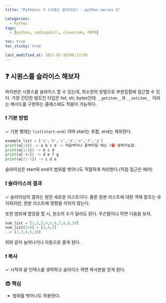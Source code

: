 ```yaml
---
title: "Pythonic 3 (시퀀스 슬라이싱) - python series 3"

categories:
  - Python
tags:
  - [python, codingskill, cleancode, PEP8]

toc: true
toc_sticky: true

last_modified_at: 2021-02-16T00:13:00
---
```


## &#10067; 시퀀스를 슬라이스 해보자

파이썬은 시퀀스를 슬라이스 할 수 있는데, 최소한의 방법으로 부분집합에 접근할 수 있다. 가장 간단한 빌트인 타입은 list, str, bytes인데 `__getitem__`과 `__setitem__` 이라는 메서드를 구현하는 클래스에도 적용이 가능하다.

### &#10071; 기본 방법

&#10003; 기본 형태는 `list[start:end]` 이며 start는 포함, end는 제외한다.

```py
example_list = ['a','b','c','d','e','f','g']
print(a[:4]) -> a b c d -> 처음부터나 끝부터일 때는 0을 생략가능함.
print(a[1:4]) -> b c d
print(a[-4:]) -> d e f g
print(a[2:-2]) -> c d e
```

슬라이싱은 start와 end가 범위를 벗어나도 적절하게 처리한다.(직접 접근은 에러)

### &#10071; 슬라이스의 결과

&#10003; 슬라이싱의 결과는 완전 새로운 리스트이다. 물론 원본 리스트에 대한 객체 참조는 유지되지만, 원본 리스트에 영향을 끼치지 않는다.

또한 범위에 할당을 할 시, 원소의 수가 달라도 된다. 무슨말이냐 하면 다음을 보자.

```py
num_list = [1,2,3,4,5,6,7,8,9,10]
num_list[1:9] = [3,4,5]
--> [1,3,4,5,10]
```

위와 같이 늘어나거나 자동으로 줄게 된다.

### &#10071; 복사

&#10003; 시작과 끝 인덱스를 생략하고 슬라이스 하면 복사본을 얻게 된다.

### &#128526; 핵심

- 범위를 벗어나도 허용한다.
